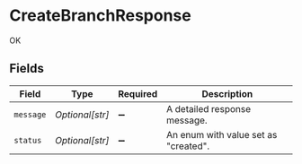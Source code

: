 # CreateBranchResponse

OK


## Fields

| Field                                | Type                                 | Required                             | Description                          |
| ------------------------------------ | ------------------------------------ | ------------------------------------ | ------------------------------------ |
| `message`                            | *Optional[str]*                      | :heavy_minus_sign:                   | A detailed response message.         |
| `status`                             | *Optional[str]*                      | :heavy_minus_sign:                   | An enum with value set as "created". |